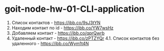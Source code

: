 # goit-node-hw-01-CLI-application

1. Список контактов - https://ibb.co/9sJ3tYN
2. Находим контакт по id - https://ibb.co/YW7wsHz
3. Добавляем контакт - https://ibb.co/qprQwrb
4. Удаленный контакт - https://ibb.co/zPTZYQr
   4.1. Список контактов без удаленного - https://ibb.co/Wym1t4N
